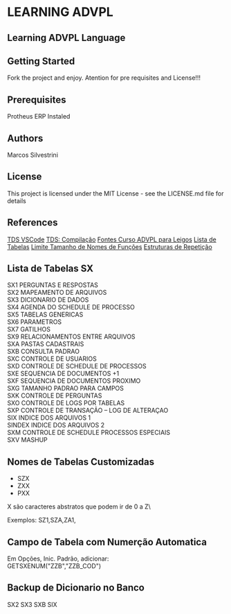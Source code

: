 # LEARNING ADVPL

## Learning ADVPL Language

## Getting Started

Fork the project and enjoy.
Atention for pre requisites and License!!!

## Prerequisites

Protheus ERP Instaled

## Authors

Marcos Silvestrini

## License

This project is licensed under the MIT License - see the LICENSE.md file for details

## References

[TDS VSCode](https://github.com/totvs/tds-vscode)
[TDS: Compilação](https://github.com/totvs/tds-vscode/blob/master/docs/compilation.md)
[Fontes Curso ADVPL para Leigos](https://drive.google.com/drive/u/0/folders/0B2bXz0zOen_gVHpEUGQtMXczclU)
[Lista de Tabelas](https://terminaldeinformacao.com/wp-content/tabelas/sa1.php)
[Limite Tamanho de Nomes de Funções](https://tdn.totvs.com/pages/viewpage.action?pageId=172296510)
[Estruturas de Repetição](https://tdn.totvs.com/pages/viewpage.action?pageId=6063082)

## Lista de Tabelas SX

SX1 PERGUNTAS E RESPOSTAS\
SX2 MAPEAMENTO DE ARQUIVOS\
SX3 DICIONARIO DE DADOS\
SX4 AGENDA DO SCHEDULE DE PROCESSO\
SX5 TABELAS GENERICAS\
SX6 PARAMETROS\
SX7 GATILHOS\
SX9 RELACIONAMENTOS ENTRE ARQUIVOS\
SXA PASTAS CADASTRAIS\
SXB CONSULTA PADRAO\
SXC CONTROLE DE USUARIOS\
SXD CONTROLE DE SCHEDULE DE PROCESSOS\
SXE SEQUENCIA DE DOCUMENTOS +1\
SXF SEQUENCIA DE DOCUMENTOS PROXIMO\
SXG TAMANHO PADRAO PARA CAMPOS\
SXK CONTROLE DE PERGUNTAS\
SXO CONTROLE DE LOGS POR TABELAS\
SXP CONTROLE DE TRANSAÇÃO – LOG DE ALTERAÇAO\
SIX INDICE DOS ARQUIVOS 1\
SINDEX INDICE DOS ARQUIVOS 2\
SXM CONTROLE DE SCHEDULE PROCESSOS ESPECIAIS\
SXV MASHUP

## Nomes de Tabelas Customizadas

- SZX
- ZXX
- PXX

X são caracteres abstratos que podem ir de 0 a Z\

Exemplos: SZ1,SZA,ZA1,

## Campo de Tabela com Numerção Automatica

Em Opções, Inic. Padrão, adicionar:\
GETSXENUM("ZZB","ZZB_COD")

## Backup de Dicionario no Banco

SX2
SX3
SXB
SIX
